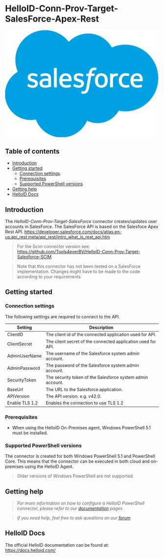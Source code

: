 # HelloID-Conn-Prov-Target-SalesForce-Apex-Rest

<p align="center">
  <img src="Assets/logo.png">
</p>

## Table of contents

- [Introduction](#Introduction)
- [Getting started](#Getting-started)
  + [Connection settings](#Connection-settings)
  + [Prerequisites](#Prerequisites)
  + [Supported PowerShell versions](#Supported-PowerShell-versions)
- [Getting help](#Getting-help)
- [HelloID Docs](#HelloID-Docs)

## Introduction

The _HelloID-Conn-Prov-Target-SalesForce_ connector creates/updates user accounts in SalesForce. The SalesForce API is based on the Salesfoce Apex Rest API. https://developer.salesforce.com/docs/atlas.en-us.api_rest.meta/api_rest/intro_what_is_rest_api.htm

> For the Scim connector version see: https://github.com/Tools4everBV/HelloID-Conn-Prov-Target-Salesforce-SCIM

> Note that this connector has not been tested on a SalesForce implementation. Changes might have to be made to the code according to your requirements

## Getting started

### Connection settings

The following settings are required to connect to the API.

| Setting     | Description |
| ------------ | ----------- |
| ClientID | The client id of the connected application used for API. |
| ClientSecret | The client secret of the connected application used for API. |
| AdminUserName | The username of the Salesforce system admin account.
| AdminPassword | The password of the Salesforce system admin account. |
| SecurityToken | The security token of the Salesforce system admin account. |
| BaseUrl | The URL to the Salesforce application. |
| APIVersion | The API version. e.g. v42.0. |
| Enable TLS 1.2 | Enables the connection to use TLS 1.2 |

### Prerequisites

- When using the HelloID On-Premises agent, Windows PowerShell 5.1 must be installed.

### Supported PowerShell versions

The connector is created for both Windows PowerShell 5.1 and PowerShell Core. This means that the connector can be executed in both cloud and on-premises using the HelloID Agent.

> Older versions of Windows PowerShell are not supported.

## Getting help

> _For more information on how to configure a HelloID PowerShell connector, please refer to our [documentation](https://docs.helloid.com/hc/en-us/articles/360012518799-How-to-add-a-target-system) pages_

> _If you need help, feel free to ask questions on our [forum](https://forum.helloid.com)_

## HelloID Docs

The official HelloID documentation can be found at: https://docs.helloid.com/
